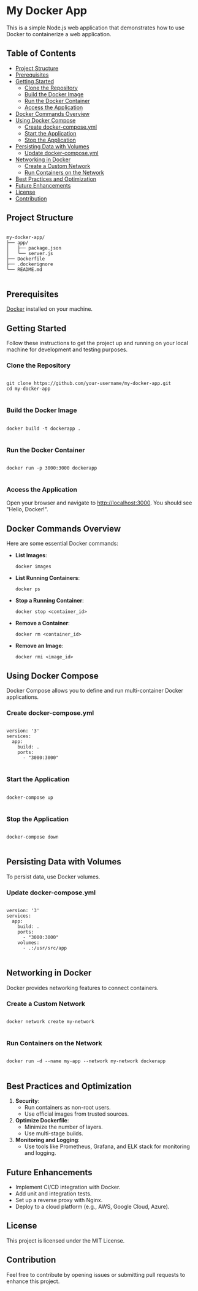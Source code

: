 <h1>My Docker App</h1>

<p>This is a simple Node.js web application that demonstrates how to use Docker to containerize a web application.</p>

## Table of Contents
- [Project Structure](#project-structure)
- [Prerequisites](#prerequisites)
- [Getting Started](#getting-started)
  - [Clone the Repository](#clone-the-repository)
  - [Build the Docker Image](#build-the-docker-image)
  - [Run the Docker Container](#run-the-docker-container)
  - [Access the Application](#access-the-application)
- [Docker Commands Overview](#docker-commands-overview)
- [Using Docker Compose](#using-docker-compose)
  - [Create docker-compose.yml](#create-docker-composeyml)
  - [Start the Application](#start-the-application)
  - [Stop the Application](#stop-the-application)
- [Persisting Data with Volumes](#persisting-data-with-volumes)
  - [Update docker-compose.yml](#update-docker-composeyml)
- [Networking in Docker](#networking-in-docker)
  - [Create a Custom Network](#create-a-custom-network)
  - [Run Containers on the Network](#run-containers-on-the-network)
- [Best Practices and Optimization](#best-practices-and-optimization)
- [Future Enhancements](#future-enhancements)
- [License](#license)
- [Contribution](#contribution)


<h2>Project Structure</h2>

<pre>
<code>
my-docker-app/
├── app/
│   ├── package.json
│   └── server.js
├── Dockerfile
├── .dockerignore
└── README.md
</code>
</pre>

<h2>Prerequisites</h2>

<p>
  <a href="https://www.docker.com/get-started" target="_blank">Docker</a> installed on your machine.
</p>

<h2>Getting Started</h2>

<p>Follow these instructions to get the project up and running on your local machine for development and testing purposes.</p>

<h3>Clone the Repository</h3>

<pre>
<code>
git clone https://github.com/your-username/my-docker-app.git
cd my-docker-app
</code>
</pre>

<h3>Build the Docker Image</h3>

<pre>
<code>
docker build -t dockerapp .
</code>
</pre>

<h3>Run the Docker Container</h3>

<pre>
<code>
docker run -p 3000:3000 dockerapp
</code>
</pre>

<h3>Access the Application</h3>

<p>Open your browser and navigate to <a href="http://localhost:3000" target="_blank">http://localhost:3000</a>. You should see "Hello, Docker!".</p>

<h2>Docker Commands Overview</h2>

<p>Here are some essential Docker commands:</p>

<ul>
  <li>
    <strong>List Images</strong>:
    <pre><code>docker images</code></pre>
  </li>
  <li>
    <strong>List Running Containers</strong>:
    <pre><code>docker ps</code></pre>
  </li>
  <li>
    <strong>Stop a Running Container</strong>:
    <pre><code>docker stop &lt;container_id&gt;</code></pre>
  </li>
  <li>
    <strong>Remove a Container</strong>:
    <pre><code>docker rm &lt;container_id&gt;</code></pre>
  </li>
  <li>
    <strong>Remove an Image</strong>:
    <pre><code>docker rmi &lt;image_id&gt;</code></pre>
  </li>
</ul>

<h2>Using Docker Compose</h2>

<p>Docker Compose allows you to define and run multi-container Docker applications.</p>

<h3>Create docker-compose.yml</h3>

<pre>
<code>
version: '3'
services:
  app:
    build: .
    ports:
      - "3000:3000"
</code>
</pre>

<h3>Start the Application</h3>

<pre>
<code>
docker-compose up
</code>
</pre>

<h3>Stop the Application</h3>

<pre>
<code>
docker-compose down
</code>
</pre>

<h2>Persisting Data with Volumes</h2>

<p>To persist data, use Docker volumes.</p>

<h3>Update docker-compose.yml</h3>

<pre>
<code>
version: '3'
services:
  app:
    build: .
    ports:
      - "3000:3000"
    volumes:
      - .:/usr/src/app
</code>
</pre>

<h2>Networking in Docker</h2>

<p>Docker provides networking features to connect containers.</p>

<h3>Create a Custom Network</h3>

<pre>
<code>
docker network create my-network
</code>
</pre>

<h3>Run Containers on the Network</h3>

<pre>
<code>
docker run -d --name my-app --network my-network dockerapp
</code>
</pre>

<h2>Best Practices and Optimization</h2>

<ol>
  <li>
    <strong>Security</strong>:
    <ul>
      <li>Run containers as non-root users.</li>
      <li>Use official images from trusted sources.</li>
    </ul>
  </li>
  <li>
    <strong>Optimize Dockerfile</strong>:
    <ul>
      <li>Minimize the number of layers.</li>
      <li>Use multi-stage builds.</li>
    </ul>
  </li>
  <li>
    <strong>Monitoring and Logging</strong>:
    <ul>
      <li>Use tools like Prometheus, Grafana, and ELK stack for monitoring and logging.</li>
    </ul>
  </li>
</ol>

<h2>Future Enhancements</h2>

<ul>
  <li>Implement CI/CD integration with Docker.</li>
  <li>Add unit and integration tests.</li>
  <li>Set up a reverse proxy with Nginx.</li>
  <li>Deploy to a cloud platform (e.g., AWS, Google Cloud, Azure).</li>
</ul>

<h2>License</h2>

<p>This project is licensed under the MIT License.</p>

<h2>Contribution</h2>

<p>Feel free to contribute by opening issues or submitting pull requests to enhance this project.</p>
